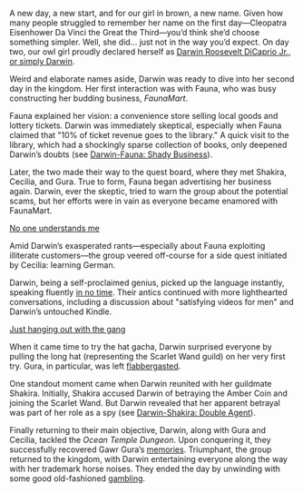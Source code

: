 <!-- title: Darwin Roosevelt Dicaprio Jr. -->
<!-- status: Alive -->

A new day, a new start, and for our girl in brown, a new name. Given how many people struggled to remember her name on the first day—Cleopatra Eisenhower Da Vinci the Great the Third—you’d think she’d choose something simpler. Well, she did... just not in the way you’d expect. On day two, our owl girl proudly declared herself as [Darwin Roosevelt DiCaprio Jr., or simply Darwin](https://www.youtube.com/live/WQRPyJ4zhC0?feature=shared&t=322).

Weird and elaborate names aside, Darwin was ready to dive into her second day in the kingdom. Her first interaction was with Fauna, who was busy constructing her budding business, _FaunaMart_.

Fauna explained her vision: a convenience store selling local goods and lottery tickets. Darwin was immediately skeptical, especially when Fauna claimed that "10% of ticket revenue goes to the library." A quick visit to the library, which had a shockingly sparse collection of books, only deepened Darwin’s doubts (see [Darwin-Fauna: Shady Business](#edge:moom-fauna)).

Later, the two made their way to the quest board, where they met Shakira, Cecilia, and Gura. True to form, Fauna began advertising her business again. Darwin, ever the skeptic, tried to warn the group about the potential scams, but her efforts were in vain as everyone became enamored with FaunaMart.

[No one understands me](#embed:https://www.youtube.com/live/WQRPyJ4zhC0?feature=shared&t=2260)

Amid Darwin’s exasperated rants—especially about Fauna exploiting illiterate customers—the group veered off-course for a side quest initiated by Cecilia: learning German.

Darwin, being a self-proclaimed genius, picked up the language instantly, speaking fluently [in no time](https://www.youtube.com/live/WQRPyJ4zhC0?feature=shared&t=3180). Their antics continued with more lighthearted conversations, including a discussion about "satisfying videos for men" and Darwin’s untouched Kindle.

[Just hanging out with the gang](#embed:https://www.youtube.com/live/WQRPyJ4zhC0?t=3758)

When it came time to try the hat gacha, Darwin surprised everyone by pulling the long hat (representing the Scarlet Wand guild) on her very first try. Gura, in particular, was left [flabbergasted](https://www.youtube.com/live/WQRPyJ4zhC0?feature=shared&t=3931).

One standout moment came when Darwin reunited with her guildmate Shakira. Initially, Shakira accused Darwin of betraying the Amber Coin and joining the Scarlet Wand. But Darwin revealed that her apparent betrayal was part of her role as a spy (see [Darwin-Shakira: Double Agent](#edge:kiara-moom)).

Finally returning to their main objective, Darwin, along with Gura and Cecilia, tackled the _Ocean Temple Dungeon_. Upon conquering it, they successfully recovered Gawr Gura’s [memories](https://www.youtube.com/live/WQRPyJ4zhC0?feature=shared&t=10437). Triumphant, the group returned to the kingdom, with Darwin entertaining everyone along the way with her trademark horse noises. They ended the day by unwinding with some good old-fashioned [gambling](https://www.youtube.com/live/WQRPyJ4zhC0?feature=shared&t=11457).

